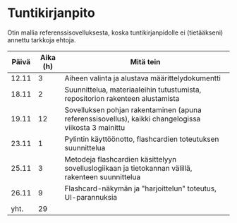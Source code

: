 # Tuntikirjanpito

Otin mallia referenssisovelluksesta, koska tuntikirjanpidolle ei (tietääkseni) annettu tarkkoja ehtoja.

| Päivä | Aika (h) | Mitä tein |
|-------|----------|-----------|
| 12.11 | 3        | Aiheen valinta ja alustava määrittelydokumentti |
| 18.11 | 2        | Suunnittelua, materiaaleihin tutustumista, repositorion rakenteen alustamista |
| 19.11 | 12       | Sovelluksen pohjan rakentaminen (apuna referenssisovellus), kaikki changelogissa viikosta 3 mainittu |
| 23.11 | 1        | Pylintin käyttöönotto, flashcardien toteutuksen suunnittelua |
| 25.11 | 3        | Metodeja flashcardien käsittelyyn sovelluslogiikaan ja tietokannan välillä, rakenteen suunnittelua |
| 26.11 | 9        | Flashcard-näkymän ja "harjoittelun" toteutus, UI-parannuksia |
| yht.  | 29       |   |
